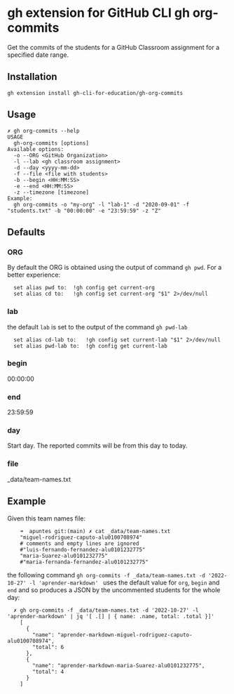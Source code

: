 
# gh extension for GitHub CLI gh org-commits

Get the commits of the students for a GitHub Classroom assignment for a specified date range.

## Installation

```
gh extension install gh-cli-for-education/gh-org-commits
```

## Usage

```
✗ gh org-commits --help
USAGE
  gh-org-commits [options]
Available options:
  -o --ORG <GitHub Organization>
  -l --lab <gh classroom assignment>
  -d --day <yyyy-mm-dd>
  -f --file <file with students>
  -b --begin <HH:MM:SS>
  -e --end <HH:MM:SS>
  -z --timezone [timezone]
Example:
  gh org-commits -o "my-org" -l "lab-1" -d "2020-09-01" -f "students.txt" -b "00:00:00" -e "23:59:59" -z "Z"
```

## Defaults

### ORG

By default the ORG is obtained using the output of command `gh pwd`.
For a better experience:

      set alias pwd to:  !gh config get current-org
      set alias cd to:   !gh config set current-org "$1" 2>/dev/null

### lab

the default `lab` is  set to the output of the command `gh pwd-lab`

      set alias cd-lab to:   !gh config set current-lab "$1" 2>/dev/null  
      set alias pwd-lab to:  !gh config get current-lab

### begin 

00:00:00

### end

23:59:59

### day

Start day. The reported commits will be from this day to today.

### file

_data/team-names.txt


## Example

Given this team names file:

        ➜  apuntes git:(main) ✗ cat _data/team-names.txt 
        "miguel-rodriguez-caputo-alu0100708974"
        # comments and empty lines are ignored
        #"luis-fernando-fernandez-alu0101232775"
        "maria-Suarez-alu0101232775"
        #"maria-fernanda-fernandez-alu0101232775"

the following command `gh org-commits -f _data/team-names.txt -d '2022-10-27' -l 'aprender-markdown' ` 
uses the default value for `org`, `begin` and `end` and so produces a JSON by the uncommented students for the whole day:

      ✗ gh org-commits -f _data/team-names.txt -d '2022-10-27' -l 'aprender-markdown' | jq '[ .[] | { name: .name, total: .total }]'
        [
          {
            "name": "aprender-markdown-miguel-rodriguez-caputo-alu0100708974",
            "total": 6
          },
          {
            "name": "aprender-markdown-maria-Suarez-alu0101232775",
            "total": 4
          }
        ]


